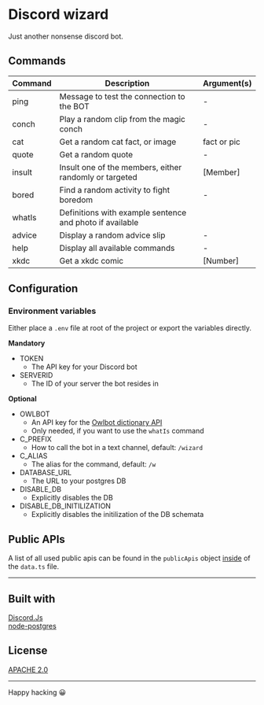 # Discord wizard

Just another nonsense discord bot.

## Commands

| Command | Description | Argument(s) |
| --- | --- | --- |
| ping | Message to test the connection to the BOT | - |
| conch | Play a random clip from the magic conch | - |
| cat | Get a random cat fact, or image | fact or pic |
| quote | Get a random quote | - |
| insult | Insult one of the members, either randomly or targeted | [Member] |
| bored | Find a random activity to fight boredom | - |
| whatIs | Definitions with example sentence and photo if available | <Word> |
| advice | Display a random advice slip | - |
| help | Display all available commands | - |
| xkdc | Get a xkdc comic | [Number] |

## Configuration

### Environment variables

Either place a `.env` file at root of the project or export the variables directly.

**Mandatory**
- TOKEN
  - The API key for your Discord bot
- SERVERID
  - The ID of your server the bot resides in

**Optional**
- OWLBOT
  - An API key for the [Owlbot dictionary API](https://owlbot.info/)
  - Only needed, if you want to use the `whatIs` command
- C_PREFIX
  -  How to call the bot in a text channel, default: `/wizard`
- C_ALIAS
  - The alias for the command, default: `/w`
- DATABASE_URL
  - The URL to your postgres DB
- DISABLE_DB
  - Explicitly disables the DB
- DISABLE_DB_INITILIZATION
  - Explicitly disables the initilization of the DB schemata

## Public APIs

A list of all used public apis can be found in the `publicApis` object [inside](https://github.com/UweStolz/discord-wizard/blob/master/data.ts) of the `data.ts` file.  


---  
   
## Built with

[Discord.Js](https://discord.js.org/#/)  
[node-postgres](https://node-postgres.com/)

## License

[APACHE 2.0](LICENSE.md)

---

Happy hacking 😀  
